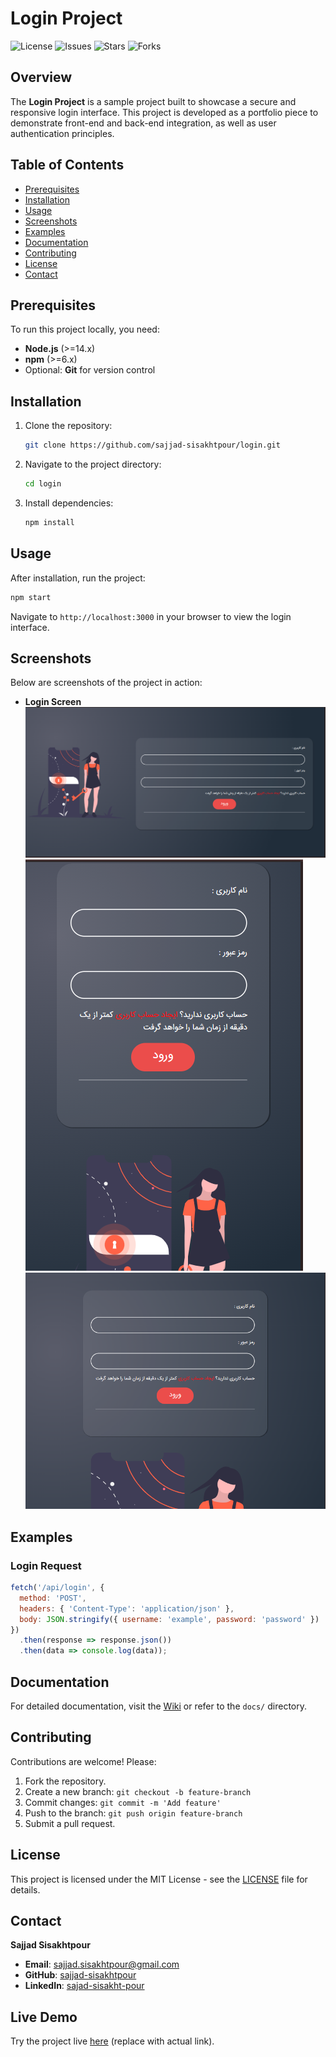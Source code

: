 # Login Project

![License](https://img.shields.io/badge/license-MIT-green) ![Issues](https://img.shields.io/github/issues/sajjad-sisakhtpour/login) ![Stars](https://img.shields.io/github/stars/sajjad-sisakhtpour/login) ![Forks](https://img.shields.io/github/forks/sajjad-sisakhtpour/login)

## Overview
The **Login Project** is a sample project built to showcase a secure and responsive login interface. This project is developed as a portfolio piece to demonstrate front-end and back-end integration, as well as user authentication principles.

## Table of Contents
- [Prerequisites](#prerequisites)
- [Installation](#installation)
- [Usage](#usage)
- [Screenshots](#screenshots)
- [Examples](#examples)
- [Documentation](#documentation)
- [Contributing](#contributing)
- [License](#license)
- [Contact](#contact)

## Prerequisites
To run this project locally, you need:
- **Node.js** (>=14.x)
- **npm** (>=6.x)
- Optional: **Git** for version control

## Installation
1. Clone the repository:
   ```bash
   git clone https://github.com/sajjad-sisakhtpour/login.git
   ```
2. Navigate to the project directory:
   ```bash
   cd login
   ```
3. Install dependencies:
   ```bash
   npm install
   ```

## Usage
After installation, run the project:
```bash
npm start
```
Navigate to `http://localhost:3000` in your browser to view the login interface.

## Screenshots
Below are screenshots of the project in action:
- **Login Screen**  
  ![Screenshot 1](screenshots/Screenshot-1.png)
  ![Screenshot 2](screenshots/Screenshot-2.png)
  ![Screenshot 2](screenshots/Screenshot-3.png)

## Examples
### Login Request
```javascript
fetch('/api/login', {
  method: 'POST',
  headers: { 'Content-Type': 'application/json' },
  body: JSON.stringify({ username: 'example', password: 'password' })
})
  .then(response => response.json())
  .then(data => console.log(data));
```

## Documentation
For detailed documentation, visit the [Wiki](https://github.com/sajjad-sisakhtpour/login/wiki) or refer to the `docs/` directory.

## Contributing
Contributions are welcome! Please:
1. Fork the repository.
2. Create a new branch: `git checkout -b feature-branch`
3. Commit changes: `git commit -m 'Add feature'`
4. Push to the branch: `git push origin feature-branch`
5. Submit a pull request.

## License
This project is licensed under the MIT License - see the [LICENSE](LICENSE) file for details.

## Contact
**Sajjad Sisakhtpour**  
- **Email**: [sajjad.sisakhtpour@gmail.com](mailto:sajjad.sisakhtpour@gmail.com)
- **GitHub**: [sajjad-sisakhtpour](https://github.com/sajjad-sisakhtpour)
- **LinkedIn**: [sajad-sisakht-pour](https://ir.linkedin.com/in/sajad-sisakht-pour)

## Live Demo
Try the project live [here](https://sajjad-sisakhtpour.github.io/login) (replace with actual link).
